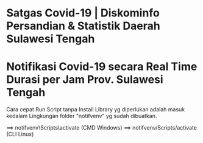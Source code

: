 # Satgas Covid-19 | Diskominfo Persandian & Statistik Daerah Sulawesi Tengah
Notifikasi Covid-19 secara Real Time Durasi per Jam Prov. Sulawesi Tengah
========================================================================

Cara cepat Run Script tanpa Install Library yg diperlukan adalah masuk kedalam Lingkungan folder "notifvenv" yg sudah dibuatkan.

==> notifvenv\Scripts\activate (CMD Windows)
==> notifvenv/Scripts/activate (CLI Linux)